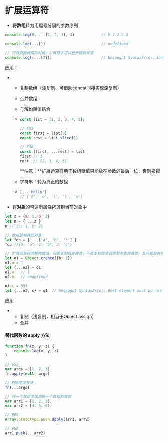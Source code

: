 # 扩展运算符

* 将**数组**转为用逗号分隔的参数序列

```javascript
console.log(0, ...[1, 2, 3], 4)            // 0 1 2 3 4

console.log(...[])                         // undefined

// 只有函数调用的时候，扩展符才可以放到圆括号里
console.log((...[3]))                      // Uncaught SyntaxError: Unexpected number
```

应用：

* * 复制数组（浅复制，可借助concat间接实现深复制）
  * 合并数组
  * 与解构赋值结合
  * ```js
    const list = [1, 2, 3, 4, 5];

    // ES5
    const first = list[0]
    const rest = list.slice(1)

    // ES6
    const [first, ...rest] = list
    first // 1
    rest  // [2, 3, 4, 5]
    ```

    **注意：**扩展运算符用于数组赋值只能放在参数的最后一位，否则报错

  * 字符串：转为真正的数组

  * ```js
    [...'hello']
    // ['h', 'e', 'l', 'l', 'o']
    ```
* 将**对象**的可遍历属性拷贝到当前对象中

```js
let z = {a: 1, b: 2}
let n = { ...z }
n // {a: 1, b: 2}

// 数组是特殊的对象
let foo = { ...['a', 'b', 'c'] }
foo //{0: "a", 1: "b", 2: "c"}
```

```js
// 扩展运算符的解构赋值，只能复制自身属性，不能复制继承自原型对象的属性，且只能放在参数的最后一位
let o1 = Object.create({b: 2})
o1.a = 1
let {...o2} = o1
o2.a   // 1
o2.b   // undefined

o1.c = 333
let {...o3, c} = o1  // Uncaught SyntaxError: Rest element must be last element
```

应用

* * 复制（浅复制，相当于Object.assign）
  * 合并

#### 替代函数的 apply 方法

```javascript
function fn(x, y, z) {
    console.log(x, y, z)
}

// ES5
var args = [1, 2, 3]
fn.apply(null, args)

// ES6简洁写法
fn(...args)
```

```javascript
// 将一个数组添加到另一个数组的尾部
var arr1 = [1, 2, 3];
var arr2 = [4, 5, 6];

// ES5
Array.prototype.push.apply(arr1, arr2)

// ES6
arr1.push(...arr2)
```




